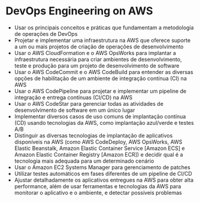 # DevOps Engineering on AWS

- Usar os principais conceitos e práticas que fundamentam a metodologia de operações de DevOps
- Projetar e implementar uma infraestrutura na AWS que oferece suporte a um ou mais projetos de criação de operações de desenvolvimento
- Usar o AWS CloudFormation e o AWS OpsWorks para implantar a infraestrutura necessária para criar ambientes de desenvolvimento, teste e produção para um projeto de desenvolvimento de software
- Usar o AWS CodeCommit e o AWS CodeBuild para entender as diversas opções de habilitação de um ambiente de integração contínua (CI) na AWS
- Usar o AWS CodePipeline para projetar e implementar um pipeline de integração e entrega contínuas (CI/CD) na AWS
- Usar o AWS CodeStar para gerenciar todas as atividades de desenvolvimento de software em um único lugar
- Implementar diversos casos de uso comuns de implantação contínua (CD) usando tecnologias da AWS, como implantação azul/verde e testes A/B
- Distinguir as diversas tecnologias de implantação de aplicativos disponíveis na AWS (como AWS CodeDeploy, AWS OpsWorks, AWS Elastic Beanstalk, Amazon Elastic Container Service [Amazon ECS] e Amazon Elastic Container Registry [Amazon ECR]) e decidir qual é a tecnologia mais adequada para um determinado cenário
- Usar o Amazon EC2 Systems Manager para gerenciamento de patches
- Utilizar testes automáticos em fases diferentes de um pipeline de CI/CD
- Ajustar detalhadamente os aplicativos entregues na AWS para obter alta performance, além de usar ferramentas e tecnologias da AWS para monitorar o aplicativo e o ambiente, e detectar possíveis problemas

